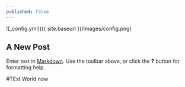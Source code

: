 ```yaml
---
published: false
---
```

![_config.yml]({{ site.baseurl }}/images/config.png)


## A New Post

Enter text in [Markdown](http://daringfireball.net/projects/markdown/). Use the toolbar above, or click the **?** button for formatting help.

#TEst World now
